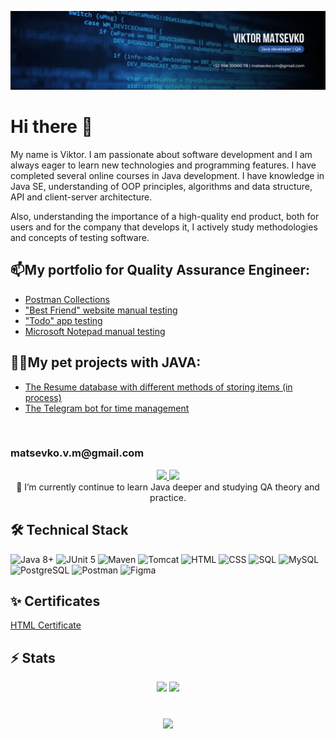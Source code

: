 <!--
**matsevkoVM/matsevkoVM** is a ✨ _special_ ✨ repository because its `README.md` (this file) appears on your GitHub profile.

Here are some ideas to get you started:

- 🔭 I’m currently working on ...
- 🌱 I’m currently learning ...
- 👯 I’m looking to collaborate on ...
- 🤔 I’m looking for help with ...
- 💬 Ask me about ...
- 📫 How to reach me: ...
- 😄 Pronouns: ...
- ⚡ Fun fact: ...
-->

<p align="center">
<img src="https://github.com/matsevkoVM/matsevkoVM/blob/main/assets/LinkedIn%20cover%20-%201.png" alt="Header"/>
</p>
<h1>
Hi there 👋
</h1>
<p>
My name is Viktor. I am passionate about software development and I 
am always eager to learn new technologies and programming features. 
I have completed several online courses in Java development. I have 
knowledge in Java SE, understanding of OOP principles, algorithms and 
data structure, API and client-server architecture. 
</p>
<p>
Also, understanding the importance of a high-quality end product, 
both for users and for the company that develops it, I actively study 
methodologies and concepts of testing software.
</p>

<h2> 📫My portfolio for Quality Assurance Engineer: </h2>
<p>
    <ul>
        <li>
            <a href="https://github.com/matsevkoVM/PostmanCollections"> 
                Postman Collections 
            </a>
        </li>
        <li>
            <a href="https://docs.google.com/spreadsheets/d/1t8-BA77XRO16d8yrSGIqmqQNsM1rPcMch1Yy1TJO904/edit#gid=324795840"> 
                "Best Friend" website manual testing 
            </a>
        </li>
        <li>
            <a href="https://github.com/users/matsevkoVM/projects/1">
                "Todo" app testing
            </a>
        </li>
        <li>
            <a href="https://github.com/matsevkoVM/Testing/tree/master/Notepad"> 
                Microsoft Notepad manual testing 
            </a>
        </li>
    </ul>

👨‍💻My pet projects with JAVA:
----------------------------
<p>
<ul>
        <li>
            <a href="https://github.com/matsevkoVM/basejava"> 
                The Resume database with different methods of storing items (in process) 
            </a>
        </li>
        <li>
            <a href="https://github.com/matsevkoVM/Matsevko_Pomodoro_Bot_TG"> 
                The Telegram bot for time management 
            </a>
        </li>
</ul>
<br>
<h3 allign="center>"
    💬 How to reach me: <a href='mailto:matsevko.v.m@gmail.com'>matsevko.v.m@gmail.com</a> 
</h3>
<p align='center'>
   <a href="https://www.linkedin.com/in/viktor-matsevko-b6ba6519a/" target="_blank" rel="noopener noreferer">
       <img src="https://img.shields.io/badge/linkedin-%230077B5.svg?&style=for-the-badge&logo=linkedin&logoColor=white"/>
   </a>
   <a href="https://t.me/matsevkoVM" target="_blank" rel="noopener noreferer">
       <img src="https://img.shields.io/badge/Telegram-2CA5E0?style=for-the-badge&logo=telegram&logoColor=white"/>
   </a>
   <br>
  🌱 I’m currently continue to learn Java deeper and studying QA theory and practice.


## 🛠 Technical Stack 
![Java 8+](https://img.shields.io/badge/-Java-2C2C38?style=for-the-badge&logo=oracle&logoColor=C74634)
![JUnit 5](https://img.shields.io/badge/-JUnit-2C2C38?style=for-the-badge&logo=junit5)
![Maven](https://img.shields.io/badge/-Maven-2C2C38?style=for-the-badge&logo=apache&logoColor=E97826)
![Tomcat](https://img.shields.io/badge/-Tomcat-2C2C38?style=for-the-badge&logo=apache&logoColor=E97826)
![HTML](https://img.shields.io/badge/-HTML-2C2C38?style=for-the-badge&logo=html)
![CSS](https://img.shields.io/badge/-CSS-2C2C38?style=for-the-badge&logo=CSS)
![SQL](https://img.shields.io/badge/-SQL-2C2C38?style=for-the-badge&logo=SQL)
![MySQL](https://img.shields.io/badge/-MySQL-2C2C38?style=for-the-badge&logo=MySQL)
![PostgreSQL](https://img.shields.io/badge/-PostgreSQL-2C2C38?style=for-the-badge&logo=PostgreSQL)
![Postman](https://img.shields.io/badge/-Postman-2C2C38?style=for-the-badge&logo=Postman)
![Figma](https://img.shields.io/badge/-Figma-2C2C38?style=for-the-badge&logo=Figma)
    
<h2> ✨ Certificates </h2>  
<p align='left'>
    <a href="https://drive.google.com/file/d/1dEp0L4r6ga0Azx3qYKQujuYAI5jUASq8/view?usp=share_link">
        HTML Certificate
    </a>
</p>    
<h2> ⚡ Stats </h2>
<p align='center'>
   <a href="https://github-readme-stats.vercel.app/api?username=matsevkoVM&show_icons=true&count_private=true"><img
           height=150
           src="https://github-readme-stats.vercel.app/api?username=matsevkoVM&show_icons=true&count_private=true&theme=merko"/></a>
   <a href="https://github.com/matsevkoVM/github-readme-stats"><img height=150
                                                                  src="https://github-readme-stats.vercel.app/api/top-langs/?username=matsevkoVM&layout=compact&theme=merko"/></a>
</p>

<div align="center" style="margin: 40px 0">
   <a href="https://github.com/matsevkoVM/github-profile-views-counter">
       <img width="175px" src="https://komarev.com/ghpvc/?username=matsevkoVM&color=DE002D">
   </a>
</div>


